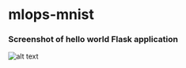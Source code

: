 # mlops-mnist

### Screenshot of hello world Flask application
![alt text](https://github.com/jhashankar0405/mlops-mnist/blob/feature/flask-app/images/flask_app.png)
